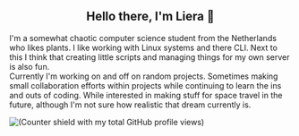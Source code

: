 <h2 align="center">Hello there, I'm Liera 🐉 </h2>

I'm a somewhat chaotic computer science student from the Netherlands who likes plants. I like working with Linux systems and there CLI. Next to this I think that creating little scripts and managing things for my own server is also fun.  
Currently I'm working on and off on random projects. Sometimes making small collaboration efforts within projects while continuing to learn the ins and outs of coding. While interested in making stuff for space travel in the future, although I'm not sure how realistic that dream currently is.

![(Counter shield with my total GitHub profile views)](https://komarev.com/ghpvc/?username=electrenator)
<!-- 33 my visits -->
